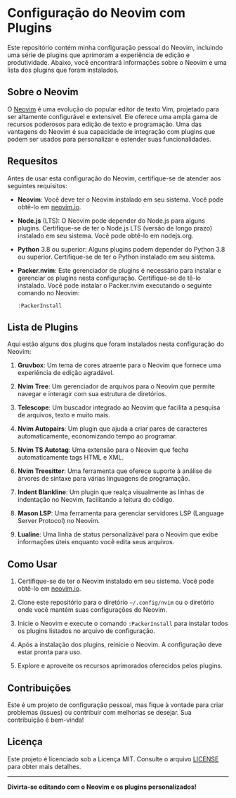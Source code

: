 # Configuração do Neovim com Plugins

Este repositório contém minha configuração pessoal do Neovim, incluindo uma série de plugins que aprimoram a experiência de edição e produtividade. Abaixo, você encontrará informações sobre o Neovim e uma lista dos plugins que foram instalados.

## Sobre o Neovim

O [Neovim](https://neovim.io/) é uma evolução do popular editor de texto Vim, projetado para ser altamente configurável e extensível. Ele oferece uma ampla gama de recursos poderosos para edição de texto e programação. Uma das vantagens do Neovim é sua capacidade de integração com plugins que podem ser usados para personalizar e estender suas funcionalidades.

## Requesitos

Antes de usar esta configuração do Neovim, certifique-se de atender aos seguintes requisitos:

- **Neovim**: Você deve ter o Neovim instalado em seu sistema. Você pode obtê-lo em [neovim.io](https://neovim.io/).

- **Node.js** (LTS): O Neovim pode depender do Node.js para alguns plugins. Certifique-se de ter o Node.js LTS (versão de longo prazo) instalado em seu sistema. Você pode obtê-lo em nodejs.org.

- **Python** 3.8 ou superior: Alguns plugins podem depender do Python 3.8 ou superior. Certifique-se de ter o Python instalado em seu sistema.

- **Packer.nvim**: Este gerenciador de plugins é necessário para instalar e gerenciar os plugins nesta configuração. Certifique-se de tê-lo instalado. Você pode instalar o Packer.nvim executando o seguinte comando no Neovim:

   ```vim
   :PackerInstall
   ```

  

## Lista de Plugins

Aqui estão alguns dos plugins que foram instalados nesta configuração do Neovim:

1. **Gruvbox**: Um tema de cores atraente para o Neovim que fornece uma experiência de edição agradável.

2. **Nvim Tree**: Um gerenciador de arquivos para o Neovim que permite navegar e interagir com sua estrutura de diretórios.

3. **Telescope**: Um buscador integrado ao Neovim que facilita a pesquisa de arquivos, texto e muito mais.

4. **Nvim Autopairs**: Um plugin que ajuda a criar pares de caracteres automaticamente, economizando tempo ao programar.

5. **Nvim TS Autotag**: Uma extensão para o Neovim que fecha automaticamente tags HTML e XML.

6. **Nvim Treesitter**: Uma ferramenta que oferece suporte à análise de árvores de sintaxe para várias linguagens de programação.

7. **Indent Blankline**: Um plugin que realça visualmente as linhas de indentação no Neovim, facilitando a leitura do código.

8. **Mason LSP**: Uma ferramenta para gerenciar servidores LSP (Language Server Protocol) no Neovim.

9. **Lualine**: Uma linha de status personalizável para o Neovim que exibe informações úteis enquanto você edita seus arquivos.

## Como Usar

1. Certifique-se de ter o Neovim instalado em seu sistema. Você pode obtê-lo em [neovim.io](https://neovim.io/).

2. Clone este repositório para o diretório `~/.config/nvim` ou o diretório onde você mantém suas configurações do Neovim.

3. Inicie o Neovim e execute o comando `:PackerInstall` para instalar todos os plugins listados no arquivo de configuração.

4. Após a instalação dos plugins, reinicie o Neovim. A configuração deve estar pronta para uso.

5. Explore e aproveite os recursos aprimorados oferecidos pelos plugins.

## Contribuições

Este é um projeto de configuração pessoal, mas fique à vontade para criar problemas (issues) ou contribuir com melhorias se desejar. Sua contribuição é bem-vinda!

## Licença

Este projeto é licenciado sob a Licença MIT. Consulte o arquivo [LICENSE](LICENSE) para obter mais detalhes.

---

**Divirta-se editando com o Neovim e os plugins personalizados!**


